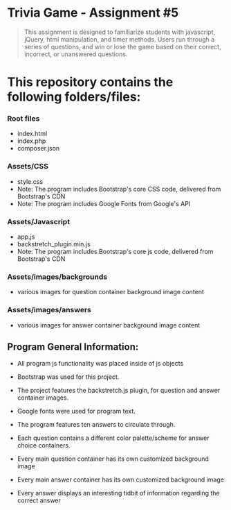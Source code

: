 # Trivia Game - Assignment #5

> This assignment is designed to familiarize students with javascript, jQuery, html manipulation, and timer methods.  Users run through a series of questions, and win or lose the game based on their correct, incorrect, or unanswered questions. 

# This repository contains the following folders/files:

### Root files
 * index.html
 * index.php
 * composer.json

### Assets/CSS
 * style.css
 * Note: The program includes Bootstrap's core CSS code, delivered from Bootstrap's CDN
 * Note: The program includes Google Fonts from Google's API
 
### Assets/Javascript
 * app.js
 * backstretch_plugin.min.js
 * Note: The program includes Bootstrap's core js code, delivered from Bootstrap's CDN

### Assets/images/backgrounds
 * various images for question container background image content

### Assets/images/answers
 * various images for answer container background image content

## Program General Information:

 * All program js functionality was placed inside of js objects

 * Bootstrap was used for this project.

 * The project features the backstretch.js plugin, for question and answer container images.

 * Google fonts were used for program text.

 * The program features ten answers to circulate through.

 * Each question contains a different color palette/scheme for answer choice containers.

 * Every main question container has its own customized background image

 * Every main answer container has its own customized background image

 * Every answer displays an interesting tidbit of information regarding the correct answer